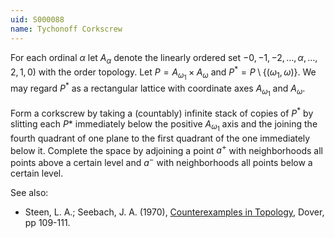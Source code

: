 ```yaml
---
uid: S000088
name: Tychonoff Corkscrew
---
```

For each ordinal $\alpha$ let $A_\alpha$ denote the linearly ordered set $-0, -1, -2, \dots, \alpha, \dots, 2, 1, 0)$ with the order topology. Let $P = A_{\omega_1} \times A_{\omega}$ and $P^* = P \setminus \{(\omega_1, \omega)\}$. We may regard $P^*$ as a rectangular lattice with coordinate axes $A_{\omega_1}$ and $A_\omega$. 

Form a corkscrew by taking a (countably) infinite stack of copies of $P^*$ by slitting each $P*$ immediately below the positive $A_{\omega_1}$ axis and the joining the fourth quadrant of one plane to the first quadrant of the one immediately below it. Complete the space by adjoining a point $a^+$ with neighborhoods all points above a certain level and $a^-$ with neighborhoods all points below a certain level.

See also:

* Steen, L. A.; Seebach, J. A. (1970), [Counterexamples in Topology](http://books.google.com/books/about/Counterexamples_in_Topology.html?id=DkEuGkOtSrUC), Dover, pp 109-111.

